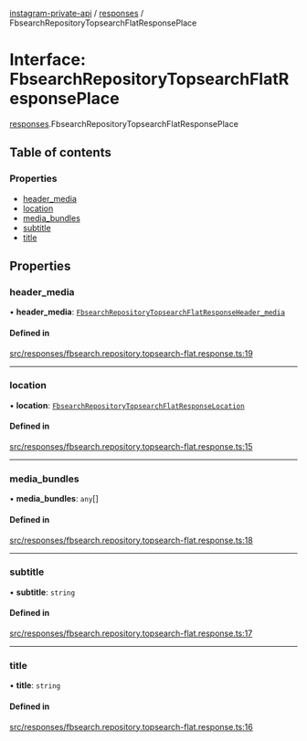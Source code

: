 [instagram-private-api](../../README.md) / [responses](../../modules/responses.md) / FbsearchRepositoryTopsearchFlatResponsePlace

# Interface: FbsearchRepositoryTopsearchFlatResponsePlace

[responses](../../modules/responses.md).FbsearchRepositoryTopsearchFlatResponsePlace

## Table of contents

### Properties

- [header\_media](FbsearchRepositoryTopsearchFlatResponsePlace.md#header_media)
- [location](FbsearchRepositoryTopsearchFlatResponsePlace.md#location)
- [media\_bundles](FbsearchRepositoryTopsearchFlatResponsePlace.md#media_bundles)
- [subtitle](FbsearchRepositoryTopsearchFlatResponsePlace.md#subtitle)
- [title](FbsearchRepositoryTopsearchFlatResponsePlace.md#title)

## Properties

### header\_media

• **header\_media**: [`FbsearchRepositoryTopsearchFlatResponseHeader_media`](FbsearchRepositoryTopsearchFlatResponseHeader_media.md)

#### Defined in

[src/responses/fbsearch.repository.topsearch-flat.response.ts:19](https://github.com/Nerixyz/instagram-private-api/blob/b3351b9/src/responses/fbsearch.repository.topsearch-flat.response.ts#L19)

___

### location

• **location**: [`FbsearchRepositoryTopsearchFlatResponseLocation`](FbsearchRepositoryTopsearchFlatResponseLocation.md)

#### Defined in

[src/responses/fbsearch.repository.topsearch-flat.response.ts:15](https://github.com/Nerixyz/instagram-private-api/blob/b3351b9/src/responses/fbsearch.repository.topsearch-flat.response.ts#L15)

___

### media\_bundles

• **media\_bundles**: `any`[]

#### Defined in

[src/responses/fbsearch.repository.topsearch-flat.response.ts:18](https://github.com/Nerixyz/instagram-private-api/blob/b3351b9/src/responses/fbsearch.repository.topsearch-flat.response.ts#L18)

___

### subtitle

• **subtitle**: `string`

#### Defined in

[src/responses/fbsearch.repository.topsearch-flat.response.ts:17](https://github.com/Nerixyz/instagram-private-api/blob/b3351b9/src/responses/fbsearch.repository.topsearch-flat.response.ts#L17)

___

### title

• **title**: `string`

#### Defined in

[src/responses/fbsearch.repository.topsearch-flat.response.ts:16](https://github.com/Nerixyz/instagram-private-api/blob/b3351b9/src/responses/fbsearch.repository.topsearch-flat.response.ts#L16)
